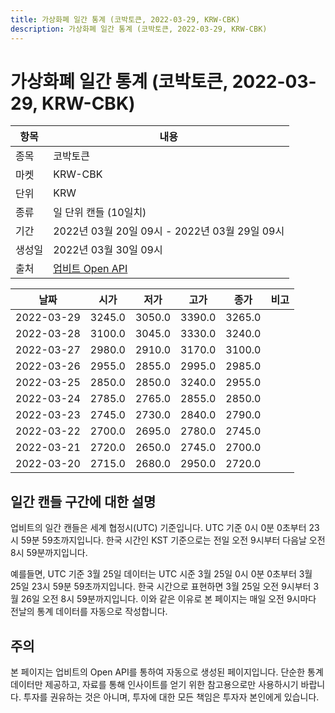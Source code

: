 ```yaml
---
title: 가상화폐 일간 통계 (코박토큰, 2022-03-29, KRW-CBK)
description: 가상화폐 일간 통계 (코박토큰, 2022-03-29, KRW-CBK)
---
```



가상화폐 일간 통계 (코박토큰, 2022-03-29, KRW-CBK)
===

|항목|내용|
|--|--|
|종목|코박토큰|
|마켓|KRW-CBK|
|단위|KRW|
|종류|일 단위 캔들 (10일치)|
|기간|2022년 03월 20일 09시 - 2022년 03월 29일 09시|
|생성일|2022년 03월 30일 09시|
|출처|[업비트 Open API](https://docs.upbit.com)|


|날짜|시가|저가|고가|종가|비고|
|--|--|--|--|--|--|
|2022-03-29|3245.0|3050.0|3390.0|3265.0|    |
|2022-03-28|3100.0|3045.0|3330.0|3240.0|    |
|2022-03-27|2980.0|2910.0|3170.0|3100.0|    |
|2022-03-26|2955.0|2855.0|2995.0|2985.0|    |
|2022-03-25|2850.0|2850.0|3240.0|2955.0|    |
|2022-03-24|2785.0|2765.0|2855.0|2850.0|    |
|2022-03-23|2745.0|2730.0|2840.0|2790.0|    |
|2022-03-22|2700.0|2695.0|2780.0|2745.0|    |
|2022-03-21|2720.0|2650.0|2745.0|2700.0|    |
|2022-03-20|2715.0|2680.0|2950.0|2720.0|    |


일간 캔들 구간에 대한 설명
---


업비트의 일간 캔들은 세계 협정시(UTC) 기준입니다. 
UTC 기준 0시 0분 0초부터 23시 59분 59초까지입니다. 
한국 시간인 KST 기준으로는 전일 오전 9시부터 다음날 오전 8시 59분까지입니다. 


예를들면, UTC 기준 3월 25일 데이터는 UTC 시준 3월 25일 0시 0분 0초부터 3월 25일 23시 59분 59초까지입니다. 
한국 시간으로 표현하면 3월 25일 오전 9시부터 3월 26일 오전 8시 59분까지입니다. 
이와 같은 이유로 본 페이지는 매일 오전 9시마다 전날의 통계 데이터를 자동으로 작성합니다. 


주의
---


본 페이지는 업비트의 Open API를 통하여 자동으로 생성된 페이지입니다. 
단순한 통계 데이터만 제공하고, 자료를 통해 인사이트를 얻기 위한 참고용으로만 사용하시기 바랍니다. 
투자를 권유하는 것은 아니며, 투자에 대한 모든 책임은 투자자 본인에게 있습니다. 
